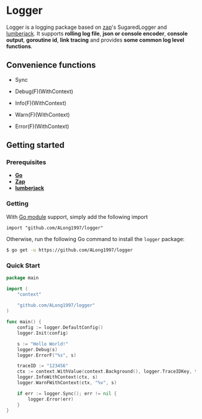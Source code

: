 # Logger

Logger is a logging package based on [zap](https://github.com/uber-go/zap)'s SugaredLogger and [lumberjack](https://github.com/natefinch/lumberjack).
It supports **rolling log file**, **json or console encoder**, **console output**,
**goroutine id**, **link tracing** and provides **some common log level functions**.

## Convenience functions

* Sync

* Debug(F)(WithContext)
* Info(F)(WithContext)
* Warn(F)(WithContext)
* Error(F)(WithContext)

## Getting started

### Prerequisites
- **[Go](https://go.dev/)**
- **[Zap](https://github.com/uber-go/zap)**
- **[lumberjack](gopkg.in/natefinch/lumberjack.v2)**

### Getting
With [Go module](https://github.com/golang/go/wiki/Modules) support, simply add the following import

```
import "github.com/ALong1997/logger"
```

Otherwise, run the following Go command to install the `logger` package:

```sh
$ go get -u https://github.com/ALong1997/logger
```

### Quick Start

```go
package main

import (
	"context"
	
	"github.com/ALong1997/logger"
)

func main() {
	config := logger.DefaultConfig()
	logger.Init(config)

	s := "Hello World!"
	logger.Debug(s)
	logger.ErrorF("%s", s)

	traceID := "123456"
	ctx := context.WithValue(context.Background(), logger.TraceIDKey, traceID)
	logger.InfoWithContext(ctx, s)
	logger.WarnFWithContext(ctx, "%v", s)

	if err := logger.Sync(); err != nil {
		logger.Error(err)
	}
}

```
